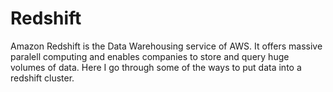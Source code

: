 # Redshift

Amazon Redshift is the Data Warehousing service of AWS. It offers massive paralell computing and enables companies to store and query huge volumes of data. Here I go through some of the ways to put data into a redshift cluster.
